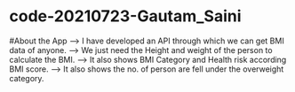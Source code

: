 # code-20210723-Gautam_Saini

#About the App
--> I have developed an API through which we can get BMI data of anyone.
--> We just need the Height and weight of the person to calculate the BMI.
--> It also shows BMI Category and Health risk according BMI score.
--> It also shows the no. of person are fell under the overweight category.

